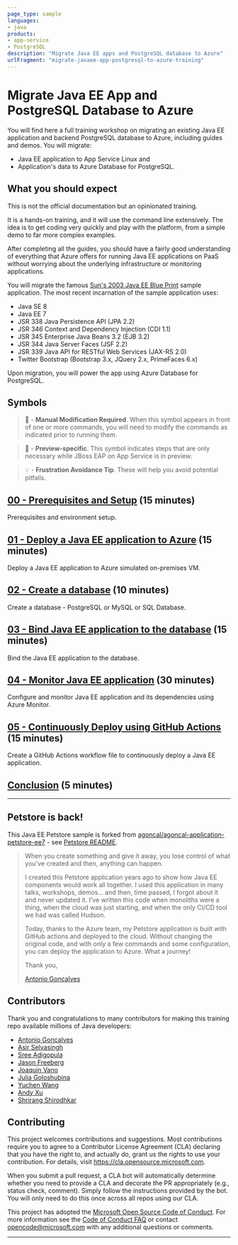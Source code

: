 ```yaml
---
page_type: sample
languages: 
- java
products: 
- app-service
- PostgreSQL
description: "Migrate Java EE apps and PostgreSQL database to Azure"
urlFragment: "migrate-javaee-app-postgresql-to-azure-training"
---
```


# Migrate Java EE App and PostgreSQL Database to Azure

You will find here a full training workshop on migrating an existing Java EE application and backend PostgreSQL database to Azure, including guides and demos. 
You will migrate:

- Java EE application to App Service Linux and 
- Application's data to Azure Database for PostgreSQL.

## What you should expect

This is not the official documentation but an opinionated training.

It is a hands-on training, and it will use the command line extensively. 
The idea is to get coding very quickly and play with the platform, 
from a simple demo to far more complex examples.

After completing all the guides, you should have a fairly good understanding of 
everything that Azure offers for running Java EE applications on PaaS without worrying
about the underlying infrastructure or monitoring applications.

You will migrate the famous [Sun's 2003 Java EE Blue Print](https://www.oracle.com/java/technologies/java-blueprint.html) 
sample application. The most recent incarnation of the sample application uses:

- Java SE 8
- Java EE 7
- JSR 338 Java Persistence API (JPA 2.2)
- JSR 346 Context and Dependency Injection (CDI 1.1)
- JSR 345 Enterprise Java Beans 3.2 (EJB 3.2)
- JSR 344 Java Server Faces (JSF 2.2) 
- JSR 339 Java API for RESTful Web Services (JAX-RS 2.0)
- Twitter Bootstrap (Bootstrap 3.x, JQuery 2.x, PrimeFaces 6.x) 

Upon migration, you will power the app using Azure Database for PostgreSQL.

## Symbols

>🛑 -  __Manual Modification Required__. When this symbol appears in front of one or 
more commands, you will need to modify the commands as indicated prior to running them.

>🚧 - __Preview-specific__. This symbol indicates steps that are only necessary while 
JBoss EAP on App Service is in preview.

>💡 - __Frustration Avoidance Tip__. These will help you avoid potential pitfalls.

## [00 - Prerequisites and Setup](step-00-setup-your-environment/README.md) (15 minutes)

Prerequisites and environment setup.
 
## [01 - Deploy a Java EE application to Azure](step-01-deploy-java-ee-app-to-azure/README.md) (15 minutes)

Deploy a Java EE application to Azure simulated on-premises VM.

## [02 - Create a database](step-02-create-a-database/README.md) (10 minutes)

Create a database - PostgreSQL or MySQL or SQL Database.

## [03 - Bind Java EE application to the database](step-03-bind-java-ee-app-to-database/README.md) (15 minutes)

Bind the Java EE application to the database.

## [04 - Monitor Java EE application](step-04-monitor-java-ee-app/README.md) (30 minutes)

Configure and monitor Java EE application and its dependencies using Azure Monitor.

## [05 - Continuously Deploy using GitHub Actions](step-05-setup-github-actions/README.md) (15 minutes)

Create a GitHub Actions workflow file to continuously deploy a Java EE application.

## [Conclusion](step-99-conclusion/README.md) (5 minutes)

---

## Petstore is back!

This Java EE Petstore sample is forked from 
[agoncal/agoncal-application-petstore-ee7](https://github.com/agoncal/agoncal-application-petstore-ee7) - see [Petstore README](./README-petstoreee7.md). 

> When you create something and give it away, you lose control of what you've created and then, anything can happen.
> 
> I created this Petstore application years ago to show how Java EE components would work all together. 
> I used this application in many talks, workshops, demos... and then, time passed, I forgot about it and never updated it.
> I've written this code when monoliths were a thing, when the cloud was just starting, and when the only CI/CD tool we had was called Hudson.
> 
> Today, thanks to the Azure team, my Petstore application is built with GitHub actions and deployed to the cloud.
> Without changing the original code, and with only a few commands and some configuration, you can deploy the application to Azure.
> What a journey!
> 
> Thank you,
> 
> [Antonio Goncalves](http://www.antoniogoncalves.org)

## Contributors

Thank you and congratulations to many contributors for making this training repo available 
millions of Java developers:

- [Antonio Goncalves](https://github.com/agoncal)
- [Asir Selvasingh](https://github.com/selvasingh)
- [Sree Adigopula](https://github.com/sadigopu)
- [Jason Freeberg](https://github.com/JasonFreeberg)
- [Joaquin Vano](https://github.com/jvano)
- [Julia Goloshubina](https://github.com/MS-jgol)
- [Yuchen Wang](https://github.com/yucwan)
- [Andy Xu](https://github.com/andxu)
- [Shrirang Shirodhkar](https://github.com/ShriShrirang)

## Contributing

This project welcomes contributions and suggestions.  Most contributions require you to agree to a
Contributor License Agreement (CLA) declaring that you have the right to, and actually do, grant us
the rights to use your contribution. For details, visit https://cla.opensource.microsoft.com.

When you submit a pull request, a CLA bot will automatically determine whether you need to provide
a CLA and decorate the PR appropriately (e.g., status check, comment). Simply follow the instructions
provided by the bot. You will only need to do this once across all repos using our CLA.

This project has adopted the [Microsoft Open Source Code of Conduct](https://opensource.microsoft.com/codeofconduct/).
For more information see the [Code of Conduct FAQ](https://opensource.microsoft.com/codeofconduct/faq/) or
contact [opencode@microsoft.com](mailto:opencode@microsoft.com) with any additional questions or comments.

---

